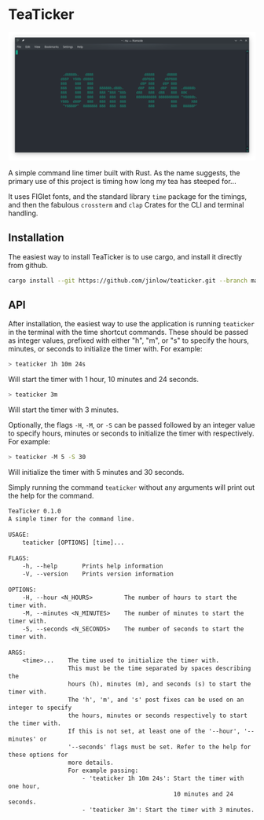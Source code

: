 # TeaTicker
![terminal](resources/timer_image_terminal.png)

A simple command line timer built with Rust. As the name suggests, the primary use of this project is timing how long my tea has steeped for...

It uses FIGlet fonts, and the standard library `time` package for the timings, and then the fabulous `crossterm` and `clap` Crates for the CLI and terminal handling.

## Installation
The easiest way to install TeaTicker is to use cargo, and install it directly from github.
```bash
cargo install --git https://github.com/jinlow/teaticker.git --branch main
```

## API

After installation, the easiest way to use the application is running `teaticker` in the terminal with the time shortcut commands. These should be passed as integer values, prefixed with either "h", "m", or "s" to specify the hours, minutes, or seconds to initialize the timer with. For example:

```bash
> teaticker 1h 10m 24s
```
Will start the timer with 1 hour, 10 minutes and 24 seconds.

```bash
> teaticker 3m
```

Will start the timer with 3 minutes.

Optionally, the flags `-H`, `-M`, or `-S` can be passed followed by an integer value to specify hours, minutes or seconds to initialize the timer with respectively. 
For example:
```bash
> teaticker -M 5 -S 30
```
Will initialize the timer with 5 minutes and 30 seconds.

Simply running the command `teaticker` without any arguments will print out the help for the command.
```
TeaTicker 0.1.0
A simple timer for the command line.

USAGE:
    teaticker [OPTIONS] [time]...

FLAGS:
    -h, --help       Prints help information
    -V, --version    Prints version information

OPTIONS:
    -H, --hour <N_HOURS>         The number of hours to start the timer with.
    -M, --minutes <N_MINUTES>    The number of minutes to start the timer with.
    -S, --seconds <N_SECONDS>    The number of seconds to start the timer with.

ARGS:
    <time>...    The time used to initialize the timer with.
                 This must be the time separated by spaces describing the
                 hours (h), minutes (m), and seconds (s) to start the timer with.
                 The 'h', 'm', and 's' post fixes can be used on an integer to specify
                 the hours, minutes or seconds respectively to start the timer with.
                 If this is not set, at least one of the '--hour', '--minutes' or 
                 '--seconds' flags must be set. Refer to the help for these options for
                 more details.
                 For example passing:
                     - 'teaticker 1h 10m 24s': Start the timer with one hour,
                                               10 minutes and 24 seconds.
                     - 'teaticker 3m': Start the timer with 3 minutes.

```
